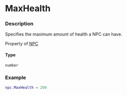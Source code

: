 # MaxHealth
### Description
Specifies the maximum amount of health a NPC can have.

Property of [NPC](/classes/NPC/)

#### Type
`number`

### Example
```lua
npc.MaxHealth = 200
```